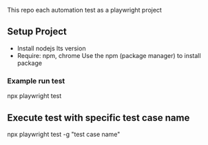 This repo each automation test as a playwright project
## Setup Project

- Install nodejs lts version
- Require: npm, chrome
  Use the npm (package manager) to install package

### Example run test
  npx playwright test
  
## Execute test with specific test case name
  npx playwright test -g "test case name"
